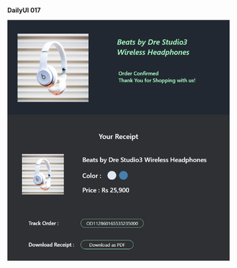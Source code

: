 **DailyUI 017**

![](https://raw.githubusercontent.com/Sehajbir/DailyUI/master/DailyUI-017/Receipt.png)